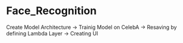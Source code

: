 # Face_Recognition
Create Model Architecture -> Trainig Model on CelebA -> Resaving by defining Lambda Layer -> Creating UI
